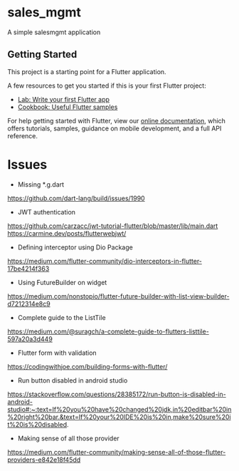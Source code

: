 # sales_mgmt

A simple salesmgmt application 

## Getting Started

This project is a starting point for a Flutter application.

A few resources to get you started if this is your first Flutter project:

- [Lab: Write your first Flutter app](https://flutter.dev/docs/get-started/codelab)
- [Cookbook: Useful Flutter samples](https://flutter.dev/docs/cookbook)

For help getting started with Flutter, view our
[online documentation](https://flutter.dev/docs), which offers tutorials,
samples, guidance on mobile development, and a full API reference.


# Issues 

* Missing *.g.dart 

https://github.com/dart-lang/build/issues/1990

* JWT authentication 

https://github.com/carzacc/jwt-tutorial-flutter/blob/master/lib/main.dart
https://carmine.dev/posts/flutterwebjwt/

* Defining interceptor using Dio Package 

https://medium.com/flutter-community/dio-interceptors-in-flutter-17be4214f363

* Using FutureBuilder on widget

https://medium.com/nonstopio/flutter-future-builder-with-list-view-builder-d7212314e8c9

* Complete guide to the ListTile

https://medium.com/@suragch/a-complete-guide-to-flutters-listtile-597a20a3d449

* Flutter form with validation

https://codingwithjoe.com/building-forms-with-flutter/

* Run button disabled in android studio

https://stackoverflow.com/questions/28385172/run-button-is-disabled-in-android-studio#:~:text=If%20you%20have%20changed%20jdk,in%20editbar%20in%20right%20bar.&text=If%20your%20IDE%20is%20in,make%20sure%20it%20is%20disabled.

* Making sense of all those provider

https://medium.com/flutter-community/making-sense-all-of-those-flutter-providers-e842e18f45dd